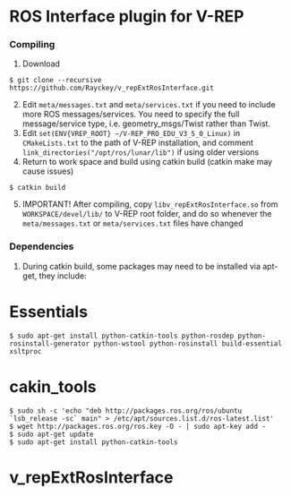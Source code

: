 # ROS Interface plugin for V-REP

### Compiling

1. Download
```
$ git clone --recursive https://github.com/Rayckey/v_repExtRosInterface.git
```
2. Edit `meta/messages.txt` and `meta/services.txt` if you need to include more ROS messages/services. You need to specify the full message/service type, i.e. geometry_msgs/Twist rather than Twist.
3. Edit `set(ENV{VREP_ROOT} ~/V-REP_PRO_EDU_V3_5_0_Linux)` in `CMakeLists.txt` to the path of V-REP installation, and comment `link_directories("/opt/ros/lunar/lib")` if using older versions 
4. Return to work space and build using catkin build (catkin make may cause issues)
```
$ catkin build
```
5. IMPORTANT! After compiling, copy `libv_repExtRosInterface.so` from `WORKSPACE/devel/lib/` to V-REP root folder, and do so whenever the `meta/messages.txt` or `meta/services.txt` files have changed



### Dependencies
1. During catkin build, some packages may need to be installed via apt-get, they include:


# Essentials
```
$ sudo apt-get install python-catkin-tools python-rosdep python-rosinstall-generator python-wstool python-rosinstall build-essential xsltproc
```
# cakin_tools
```
$ sudo sh -c 'echo "deb http://packages.ros.org/ros/ubuntu `lsb_release -sc` main" > /etc/apt/sources.list.d/ros-latest.list'
$ wget http://packages.ros.org/ros.key -O - | sudo apt-key add -
$ sudo apt-get update
$ sudo apt-get install python-catkin-tools
```

# v_repExtRosInterface
